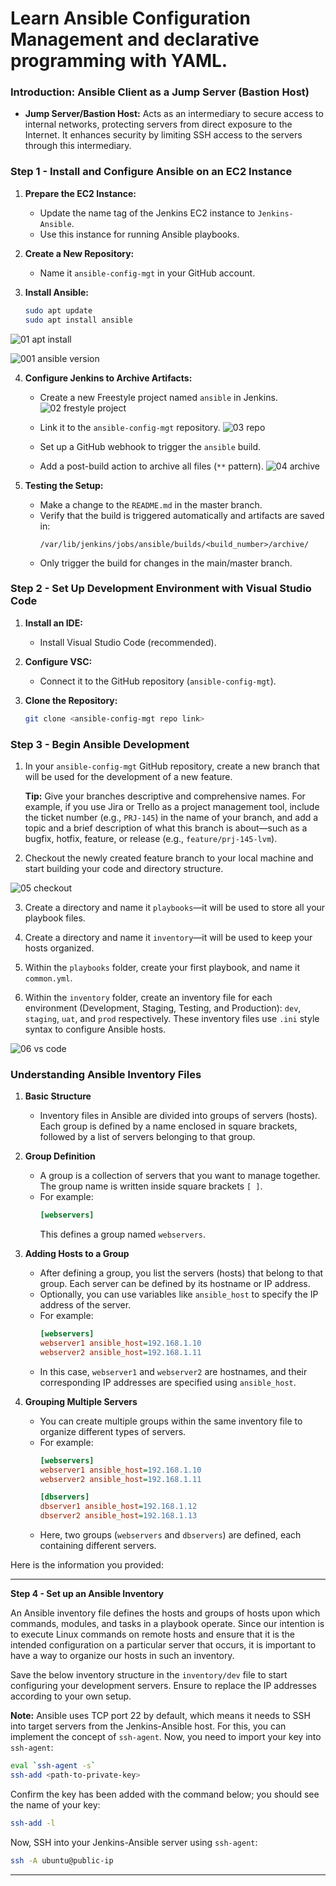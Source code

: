 # Learn Ansible Configuration Management and declarative programming with YAML.

### Introduction: Ansible Client as a Jump Server (Bastion Host)
- **Jump Server/Bastion Host:** Acts as an intermediary to secure access to internal networks, protecting servers from direct exposure to the Internet. It enhances security by limiting SSH access to the servers through this intermediary.

### Step 1 - Install and Configure Ansible on an EC2 Instance
1. **Prepare the EC2 Instance:**
   - Update the name tag of the Jenkins EC2 instance to `Jenkins-Ansible`.
   - Use this instance for running Ansible playbooks.

2. **Create a New Repository:**
   - Name it `ansible-config-mgt` in your GitHub account.

3. **Install Ansible:**
   ```bash
   sudo apt update
   sudo apt install ansible
   ```
![01 apt install](https://github.com/user-attachments/assets/f25428e6-c30b-46bd-b64b-b73e68d2312c)

![001 ansible version](https://github.com/user-attachments/assets/d2b78487-6167-47f1-9f8f-5a225a8816ae)

4. **Configure Jenkins to Archive Artifacts:**
   - Create a new Freestyle project named `ansible` in Jenkins.
  ![02 frestyle project](https://github.com/user-attachments/assets/d79c0521-4c33-4e74-a3ee-bc770a357c58)
     
   - Link it to the `ansible-config-mgt` repository.
  ![03 repo](https://github.com/user-attachments/assets/f4f3eec1-f491-40ef-8cce-6c0335e02727)

   - Set up a GitHub webhook to trigger the `ansible` build.
   - Add a post-build action to archive all files (`**` pattern).
     ![04 archive](https://github.com/user-attachments/assets/c935e438-410c-4ba8-a33c-e2677d23309b)


5. **Testing the Setup:**
   - Make a change to the `README.md` in the master branch.
   - Verify that the build is triggered automatically and artifacts are saved in:
     ```
     /var/lib/jenkins/jobs/ansible/builds/<build_number>/archive/
     ```
   - Only trigger the build for changes in the main/master branch.

### Step 2 - Set Up Development Environment with Visual Studio Code
1. **Install an IDE:**
   - Install Visual Studio Code (recommended).
   
2. **Configure VSC:**
   - Connect it to the GitHub repository (`ansible-config-mgt`).

3. **Clone the Repository:**
   ```bash
   git clone <ansible-config-mgt repo link>
   ```

### Step 3 - Begin Ansible Development

1. In your `ansible-config-mgt` GitHub repository, create a new branch that will be used for the development of a new feature.

   **Tip:** Give your branches descriptive and comprehensive names. For example, if you use Jira or Trello as a project management tool, include the ticket number (e.g., `PRJ-145`) in the name of your branch, and add a topic and a brief description of what this branch is about—such as a bugfix, hotfix, feature, or release (e.g., `feature/prj-145-lvm`).

2. Checkout the newly created feature branch to your local machine and start building your code and directory structure.

![05 checkout](https://github.com/user-attachments/assets/f22014cb-c992-404f-b36a-100c0a7fe950)

3. Create a directory and name it `playbooks`—it will be used to store all your playbook files.

4. Create a directory and name it `inventory`—it will be used to keep your hosts organized.

5. Within the `playbooks` folder, create your first playbook, and name it `common.yml`.

6. Within the `inventory` folder, create an inventory file for each environment (Development, Staging, Testing, and Production): `dev`, `staging`, `uat`, and `prod` respectively. These inventory files use `.ini` style syntax to configure Ansible hosts.

![06 vs code](https://github.com/user-attachments/assets/7b1cd49b-f36c-4193-afe5-4751342a3047)

### Understanding Ansible Inventory Files

1. **Basic Structure**
   - Inventory files in Ansible are divided into groups of servers (hosts). Each group is defined by a name enclosed in square brackets, followed by a list of servers belonging to that group.

2. **Group Definition**
   - A group is a collection of servers that you want to manage together. The group name is written inside square brackets `[ ]`.
   - For example:
     ```ini
     [webservers]
     ```
     This defines a group named `webservers`.

3. **Adding Hosts to a Group**
   - After defining a group, you list the servers (hosts) that belong to that group. Each server can be defined by its hostname or IP address.
   - Optionally, you can use variables like `ansible_host` to specify the IP address of the server.
   - For example:
     ```ini
     [webservers]
     webserver1 ansible_host=192.168.1.10
     webserver2 ansible_host=192.168.1.11
     ```
   - In this case, `webserver1` and `webserver2` are hostnames, and their corresponding IP addresses are specified using `ansible_host`.

4. **Grouping Multiple Servers**
   - You can create multiple groups within the same inventory file to organize different types of servers.
   - For example:
     ```ini
     [webservers]
     webserver1 ansible_host=192.168.1.10
     webserver2 ansible_host=192.168.1.11

     [dbservers]
     dbserver1 ansible_host=192.168.1.12
     dbserver2 ansible_host=192.168.1.13
     ```
   - Here, two groups (`webservers` and `dbservers`) are defined, each containing different servers.

Here is the information you provided:

---

**Step 4 - Set up an Ansible Inventory**

An Ansible inventory file defines the hosts and groups of hosts upon which commands, modules, and tasks in a playbook operate. Since our intention is to execute Linux commands on remote hosts and ensure that it is the intended configuration on a particular server that occurs, it is important to have a way to organize our hosts in such an inventory.

Save the below inventory structure in the `inventory/dev` file to start configuring your development servers. Ensure to replace the IP addresses according to your own setup.

**Note:** Ansible uses TCP port 22 by default, which means it needs to SSH into target servers from the Jenkins-Ansible host. For this, you can implement the concept of `ssh-agent`. Now, you need to import your key into `ssh-agent`:

```bash
eval `ssh-agent -s`
ssh-add <path-to-private-key>
```

Confirm the key has been added with the command below; you should see the name of your key:

```bash
ssh-add -l
```

Now, SSH into your Jenkins-Ansible server using `ssh-agent`:

```bash
ssh -A ubuntu@public-ip
```

--- 




